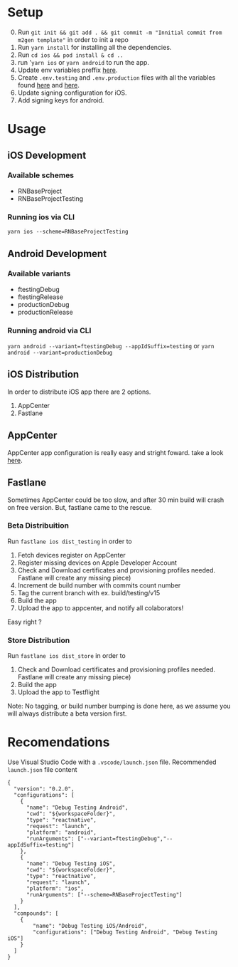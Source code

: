# Setup

0. Run `git init && git add . && git commit -m "Innitial commit from m2gen template"` in order to init a repo
1. Run `yarn install` for installing all the dependencies.
2. Run `cd ios && pod install & cd ..`
3. run '`yarn ios` or `yarn android` to run the app.
4. Update env variables preffix [here](./appcenter-pre-build.sh).
4. Create `.env.testing` and `.env.production` files with all the variables found [here](./src/tools/env/env-tool.ts) and [here](./fastlane/Fastfile).
6. Update signing configuration for iOS.
7. Add signing keys for android.

# Usage

## iOS Development

### Available schemes 

- RNBaseProject
- RNBaseProjectTesting

### Running ios via CLI

`yarn ios --scheme=RNBaseProjectTesting`

## Android Development

### Available variants

- ftestingDebug
- ftestingRelease
- productionDebug
- productionRelease

### Running android via CLI
`yarn android --variant=ftestingDebug --appIdSuffix=testing` or
`yarn android --variant=productionDebug`

## iOS Distribution

In order to  distribute iOS app there are 2 options.

1. AppCenter
2. Fastlane

## AppCenter

AppCenter app configuration is really easy and stright foward. take a look [here](https://docs.microsoft.com/en-us/appcenter/build/react-native/ios/).

## Fastlane

Sometimes AppCenter could be too slow, and after 30 min build will crash on free version. But, fastlane came to the rescue.

### Beta Distribuition

Run `fastlane ios dist_testing` in order to

1. Fetch devices register on AppCenter
2. Register missing devices on Apple Developer Account
3. Check and Download certificates and provisioning profiles needed. Fastlane will create any missing piece)
4. Increment de build number with commits count number
5. Tag the current branch with ex. build/testing/v15
6. Build the app
7. Upload the app to appcenter, and notify all colaborators!

Easy right ?

### Store Distribution

Run `fastlane ios dist_store` in order to

1. Check and Download certificates and provisioning profiles needed. Fastlane will create any missing piece)
2. Build the app
3. Upload the app to Testflight

Note: No tagging, or build number bumping is done here, as we assume you will always distribute a beta version first.


# Recomendations

Use Visual Studio Code with a `.vscode/launch.json` file.
Recommended `launch.json` file content
```
{
  "version": "0.2.0",
  "configurations": [
    {
      "name": "Debug Testing Android",
      "cwd": "${workspaceFolder}",
      "type": "reactnative",
      "request": "launch",
      "platform": "android",
      "runArguments": ["--variant=ftestingDebug","--appIdSuffix=testing"]
    },
    {
      "name": "Debug Testing iOS",
      "cwd": "${workspaceFolder}",
      "type": "reactnative",
      "request": "launch",
      "platform": "ios",
      "runArguments": ["--scheme=RNBaseProjectTesting"]
    }
  ],
  "compounds": [
    {
        "name": "Debug Testing iOS/Android",
        "configurations": ["Debug Testing Android", "Debug Testing iOS"]
    }
  ]
}
```